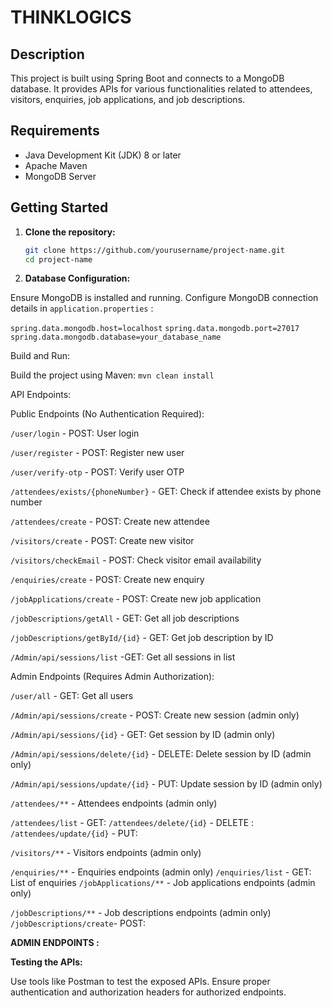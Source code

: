 # THINKLOGICS

## Description

This project is built using Spring Boot and connects to a MongoDB database. It provides APIs for various functionalities related to attendees, visitors, enquiries, job applications, and job descriptions.

## Requirements

- Java Development Kit (JDK) 8 or later
- Apache Maven
- MongoDB Server

## Getting Started

1. **Clone the repository:**
   ```bash
   git clone https://github.com/yourusername/project-name.git
   cd project-name

2. **Database Configuration:**

Ensure MongoDB is installed and running.
Configure MongoDB connection details in `application.properties` :

`spring.data.mongodb.host=localhost`
`spring.data.mongodb.port=27017`
`spring.data.mongodb.database=your_database_name`

Build and Run:

Build the project using Maven:
   `mvn clean install`



API Endpoints:

Public Endpoints (No Authentication Required):

`/user/login` - POST: User login

`/user/register` - POST: Register new user

`/user/verify-otp` - POST: Verify user OTP

`/attendees/exists/{phoneNumber}` - GET: Check if attendee exists by phone number

`/attendees/create` - POST: Create new attendee

`/visitors/create` - POST: Create new visitor

`/visitors/checkEmail` - POST: Check visitor email availability

`/enquiries/create` - POST: Create new enquiry

`/jobApplications/create` - POST: Create new job application

`/jobDescriptions/getAll` - GET: Get all job descriptions

`/jobDescriptions/getById/{id}` - GET: Get job description by ID

`/Admin/api/sessions/list` -GET: Get all sessions in list


Admin Endpoints (Requires Admin Authorization):

`/user/all` - GET: Get all users

`/Admin/api/sessions/create` - POST: Create new session (admin only)

`/Admin/api/sessions/{id}` - GET: Get session by ID (admin only)

`/Admin/api/sessions/delete/{id}` - DELETE: Delete session by ID (admin only)

`/Admin/api/sessions/update/{id}` - PUT: Update session by ID (admin only)

`/attendees/**` - Attendees endpoints (admin only)

`/attendees/list` - GET:
`/attendees/delete/{id}` - DELETE :
`/attendees/update/{id}` - PUT:

`/visitors/**` - Visitors endpoints (admin only)

`/enquiries/**` - Enquiries endpoints (admin only)
`/enquiries/list` - GET: List of enquiries
`/jobApplications/**` - Job applications endpoints (admin only)

`/jobDescriptions/**` - Job descriptions endpoints (admin only)
`/jobDescriptions/create`-  POST:



**ADMIN ENDPOINTS :**






 **Testing the APIs:**

Use tools like Postman to test the exposed APIs. Ensure proper authentication and authorization headers for authorized endpoints.
